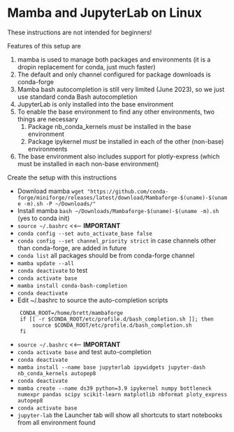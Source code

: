 # Mamba and JupyterLab on Linux
These instructions are not intended for beginners! 

Features of this setup are
1. mamba is used to manage both packages and environments (it is a dropin replacement for conda, just much faster)
1. The default and only channel configured for package downloads is conda-forge
1. Mamba bash autocompletion is still very limited (June 2023), so we just use standard conda Bash autocompletion
1. JupyterLab is only installed into the base environment
1. To enable the base environment to find any other environments, two things are necessary
    1. Package nb_conda_kernels *must* be installed in the base environment
    1. Package ipykernel *must* be installed in each of the other (non-base) environments
1. The base environment also includes support for plotly-express (which must be installed in each non-base environment)

Create the setup with this instructions
* Download mamba `wget "https://github.com/conda-forge/miniforge/releases/latest/download/Mambaforge-$(uname)-$(uname -m).sh -P ~/Downloads/"`
* Install mamba `bash ~/Downloads/Mambaforge-$(uname)-$(uname -m).sh` (yes to conda init)
* `source ~/.bashrc` <<-- **IMPORTANT**
* `conda config --set auto_activate_base false`
* `conda config --set channel_priority strict` in case channels other than conda-forge, are added in future
* `conda list` all packages should be from conda-forge channel
* `mamba update --all`
* `conda deactivate` to test
* `conda activate base`
* `mamba install conda-bash-completion`
* `conda deactivate`
* Edit ~/.bashrc to source the auto-completion scripts
```
    CONDA_ROOT=/home/brett/mambaforge
    if [[ -r $CONDA_ROOT/etc/profile.d/bash_completion.sh ]]; then
        source $CONDA_ROOT/etc/profile.d/bash_completion.sh
    fi
```
* `source ~/.bashrc` <<-- **IMPORTANT**
* `conda activate base` and test <TAB><TAB> auto-completion
* `conda deactivate`
* `mamba install --name base jupyterlab ipywidgets jupyter-dash nb_conda_kernels autopep8`
* `conda deactivate`
* `mamba create --name ds39 python=3.9 ipykernel numpy bottleneck numexpr pandas scipy scikit-learn matplotlib nbformat ploty_express autopep8`
* `conda activate base`
* `jupyter-lab` the Launcher tab will show all shortcuts to start notebooks from all environment found
